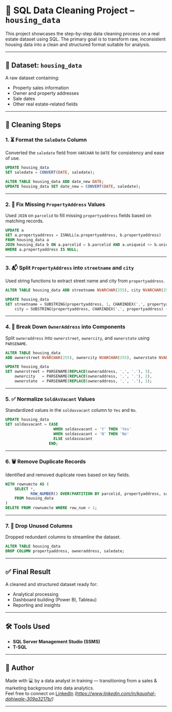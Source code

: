 # 🧹 SQL Data Cleaning Project – `housing_data`

This project showcases the step-by-step data cleaning process on a real estate dataset using SQL. The primary goal is to transform raw, inconsistent housing data into a clean and structured format suitable for analysis.

---

## 📁 Dataset: `housing_data`

A raw dataset containing:
- Property sales information
- Owner and property addresses
- Sale dates
- Other real estate-related fields

---

## 🔧 Cleaning Steps

### 1. ⏳ Format the `SaleDate` Column

Converted the `saledate` field from `VARCHAR` to `DATE` for consistency and ease of use.

```sql
UPDATE housing_data
SET saledate = CONVERT(DATE, saledate);

ALTER TABLE housing_data ADD date_new DATE;
UPDATE housing_data SET date_new = CONVERT(DATE, saledate);
```

---

### 2. 🏡 Fix Missing `PropertyAddress` Values

Used `JOIN` on `parcelid` to fill missing `propertyaddress` fields based on matching records.

```sql
UPDATE a
SET a.propertyaddress = ISNULL(a.propertyaddress, b.propertyaddress)
FROM housing_data a
JOIN housing_data b ON a.parcelid = b.parcelid AND a.uniqueid <> b.uniqueid
WHERE a.propertyaddress IS NULL;
```

---

### 3. 📬 Split `PropertyAddress` into `streetname` and `city`

Used string functions to extract street name and city from `propertyaddress`.

```sql
ALTER TABLE housing_data ADD streetname NVARCHAR(255), city NVARCHAR(255);

UPDATE housing_data
SET streetname = SUBSTRING(propertyaddress, 1, CHARINDEX(',', propertyaddress) - 1),
    city = SUBSTRING(propertyaddress, CHARINDEX(',', propertyaddress) + 1, LEN(propertyaddress));
```

---

### 4. 👤 Break Down `OwnerAddress` into Components

Split `owneraddress` into `ownerstreet`, `ownercity`, and `ownerstate` using `PARSENAME`.

```sql
ALTER TABLE housing_data
ADD ownerstreet NVARCHAR(255), ownercity NVARCHAR(255), ownerstate NVARCHAR(255);

UPDATE housing_data
SET ownerstreet = PARSENAME(REPLACE(owneraddress, ',', '.'), 3),
    ownercity   = PARSENAME(REPLACE(owneraddress, ',', '.'), 2),
    ownerstate  = PARSENAME(REPLACE(owneraddress, ',', '.'), 1);
```

---

### 5. ✅ Normalize `SoldAsVacant` Values

Standardized values in the `soldasvacant` column to `Yes` and `No`.

```sql
UPDATE housing_data
SET soldasvacant = CASE
                     WHEN soldasvacant = 'Y' THEN 'Yes'
                     WHEN soldasvacant = 'N' THEN 'No'
                     ELSE soldasvacant
                   END;
```

---

### 6. 🗑 Remove Duplicate Records

Identified and removed duplicate rows based on key fields.

```sql
WITH rownumcte AS (
    SELECT *,
           ROW_NUMBER() OVER(PARTITION BY parcelid, propertyaddress, saleprice, saledate, legalreference ORDER BY uniqueid) AS row_num
    FROM housing_data
)
DELETE FROM rownumcte WHERE row_num > 1;
```

---

### 7. 🧹 Drop Unused Columns

Dropped redundant columns to streamline the dataset.

```sql
ALTER TABLE housing_data
DROP COLUMN propertyaddress, owneraddress, saledate;
```

---

## ✅ Final Result

A cleaned and structured dataset ready for:
- Analytical processing
- Dashboard building (Power BI, Tableau)
- Reporting and insights

---

## 🛠 Tools Used

- **SQL Server Management Studio (SSMS)**
- **T-SQL**

---

## 📌 Author

Made with 💻 by a data analyst in training — transitioning from a sales & marketing background into data analytics.  
Feel free to connect on [LinkedIn](#) _(https://www.linkedin.com/in/kaushal-dahiwale-309a3217b/)_

---
